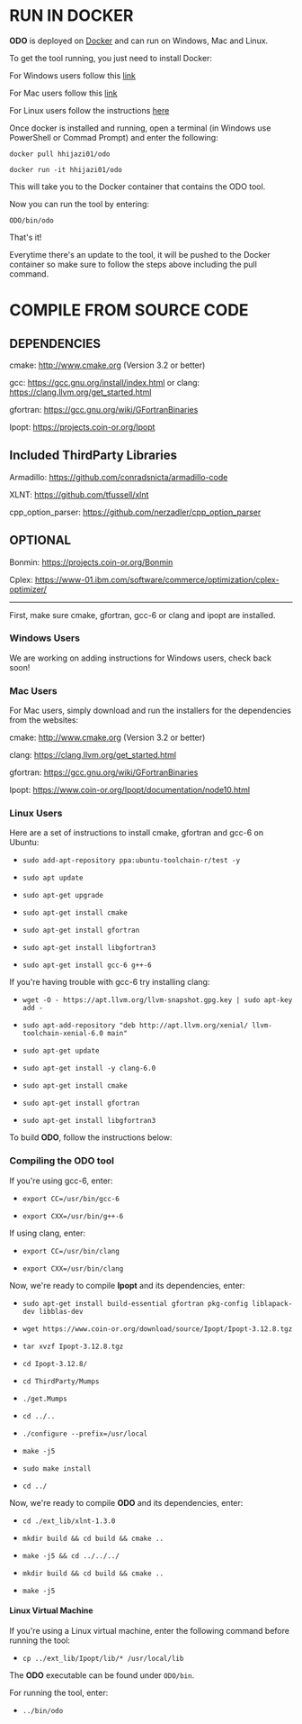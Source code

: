 # RUN IN DOCKER

**ODO** is deployed on [Docker](www.docker.com) and can run on Windows, Mac and Linux.

To get the tool running, you just need to install Docker:

For Windows users follow this [link](https://hub.docker.com/editions/community/docker-ce-desktop-windows)

For Mac users follow this [link](https://hub.docker.com/editions/community/docker-ce-desktop-mac)

For Linux users follow the instructions [here](https://docs.docker.com/install/linux/docker-ce/ubuntu/#install-docker-ce)

Once docker is installed and running, open a terminal (in Windows use PowerShell or Commad Prompt) and enter the following:

`docker pull hhijazi01/odo`

`docker run -it hhijazi01/odo`

This will take you to the Docker container that contains the ODO tool.

Now you can run the tool by entering:

`ODO/bin/odo`

That's it!

Everytime there's an update to the tool, it will be pushed to the Docker container so make sure to follow the steps above including the pull command.

# COMPILE FROM SOURCE CODE

DEPENDENCIES
-------
cmake: http://www.cmake.org (Version 3.2 or better)

gcc: https://gcc.gnu.org/install/index.html or clang: https://clang.llvm.org/get_started.html 

gfortran: https://gcc.gnu.org/wiki/GFortranBinaries

Ipopt: https://projects.coin-or.org/Ipopt

Included ThirdParty Libraries
-------


Armadillo: https://github.com/conradsnicta/armadillo-code

XLNT: https://github.com/tfussell/xlnt

cpp_option_parser: https://github.com/nerzadler/cpp_option_parser


OPTIONAL
-------


Bonmin: https://projects.coin-or.org/Bonmin

Cplex: https://www-01.ibm.com/software/commerce/optimization/cplex-optimizer/


-------

First, make sure cmake, gfortran, gcc-6 or clang and ipopt are installed.

### Windows Users

We are working on adding instructions for Windows users, check back soon!

### Mac Users

For Mac users, simply download and run the installers for the dependencies from the websites:

cmake: http://www.cmake.org (Version 3.2 or better)

clang: https://clang.llvm.org/get_started.html 

gfortran: https://gcc.gnu.org/wiki/GFortranBinaries

Ipopt: https://www.coin-or.org/Ipopt/documentation/node10.html

### Linux Users 

Here are a set of instructions to install cmake, gfortran and gcc-6 on Ubuntu:


* `sudo add-apt-repository ppa:ubuntu-toolchain-r/test -y`

* `sudo apt update`

* `sudo apt-get upgrade`

* `sudo apt-get install cmake`

* `sudo apt-get install gfortran`

* `sudo apt-get install libgfortran3`

* `sudo apt-get install gcc-6 g++-6`


If you're having trouble with gcc-6 try installing clang:

* `wget -O - https://apt.llvm.org/llvm-snapshot.gpg.key | sudo apt-key add -`

* `sudo apt-add-repository "deb http://apt.llvm.org/xenial/ llvm-toolchain-xenial-6.0 main"`

* `sudo apt-get update`

* `sudo apt-get install -y clang-6.0`

* `sudo apt-get install cmake`

* `sudo apt-get install gfortran`

* `sudo apt-get install libgfortran3`



To build **ODO**, follow the instructions below:

### Compiling the ODO tool

If you're using gcc-6, enter:

* `export CC=/usr/bin/gcc-6`

* `export CXX=/usr/bin/g++-6`

If using clang, enter:

* `export CC=/usr/bin/clang`

* `export CXX=/usr/bin/clang`

Now, we're ready to compile **Ipopt** and its dependencies, enter:

* `sudo apt-get install build-essential gfortran pkg-config liblapack-dev libblas-dev`

* `wget https://www.coin-or.org/download/source/Ipopt/Ipopt-3.12.8.tgz`

* `tar xvzf Ipopt-3.12.8.tgz`

* `cd Ipopt-3.12.8/`

* `cd ThirdParty/Mumps`

* `./get.Mumps`

* `cd ../..`

* `./configure --prefix=/usr/local`

* `make -j5`

* `sudo make install`

* `cd ../`


Now, we're ready to compile **ODO** and its dependencies, enter:

* `cd ./ext_lib/xlnt-1.3.0`

* `mkdir build && cd build && cmake ..`

* `make -j5 && cd ../../../`

* `mkdir build && cd build && cmake ..`

* `make -j5`

#### Linux Virtual Machine

If you're using a Linux virtual machine, enter the following command before running the tool:

* `cp ../ext_lib/Ipopt/lib/* /usr/local/lib`


The **ODO** executable can be found under `ODO/bin`.

For running the tool, enter:

* `../bin/odo`



